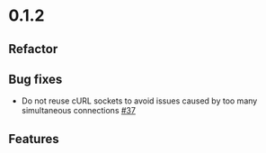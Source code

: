 # 0.1.2

## Refactor

## Bug fixes

* Do not reuse cURL sockets to avoid issues caused by too many simultaneous connections [#37](https://github.com/diaspora/diaspora_federation/pull/37)

## Features
